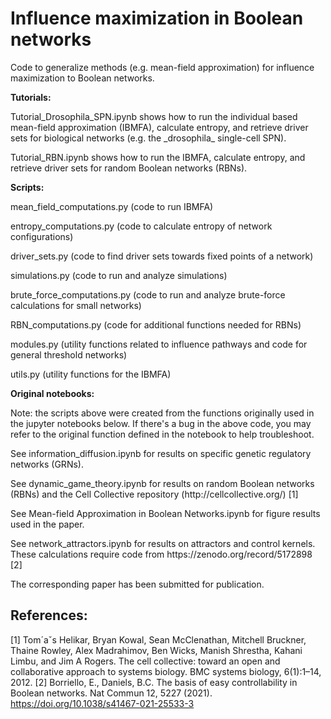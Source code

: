 Influence maximization in Boolean networks
=======================================================

Code to generalize methods (e.g. mean-field approximation) for influence maximization to Boolean networks.

**Tutorials:**

<p>Tutorial_Drosophila_SPN.ipynb shows how to run the individual based mean-field approximation (IBMFA), calculate entropy, and retrieve driver sets for biological networks (e.g. the _drosophila_ single-cell SPN).</p>
<p>Tutorial_RBN.ipynb shows how to run the IBMFA, calculate entropy, and retrieve driver sets for random Boolean networks (RBNs).</p>


**Scripts:**

<p>mean_field_computations.py (code to run IBMFA)</p>
<p>entropy_computations.py (code to calculate entropy of network configurations)</p>
<p>driver_sets.py (code to find driver sets towards fixed points of a network)</p>
<p>simulations.py (code to run and analyze simulations)</p>
<p>brute_force_computations.py (code to run and analyze brute-force calculations for small networks)</p>
<p>RBN_computations.py (code for additional functions needed for RBNs)</p>
<p>modules.py (utility functions related to influence pathways and code for general threshold networks)</p>
<p>utils.py (utility functions for the IBMFA)</p>

**Original notebooks:**

<p>Note: the scripts above were created from the functions originally used in the jupyter notebooks below.  If there's a bug in the above code, you may refer to the original function defined in the notebook to help troubleshoot.</p>
<p>See information_diffusion.ipynb for results on specific genetic regulatory networks (GRNs).</p>
<p>See dynamic_game_theory.ipynb for results on random Boolean networks (RBNs) and the Cell Collective repository (http://cellcollective.org/) [1]</p>
<p>See Mean-field Approximation in Boolean Networks.ipynb for figure results used in the paper.</p>
<p>See network_attractors.ipynb for results on attractors and control kernels.  These calculations require code from https://zenodo.org/record/5172898 [2]</p>


<p>The corresponding paper has been submitted for publication.</p>

References:
---------

[1] Tom´aˇs Helikar, Bryan Kowal, Sean McClenathan, Mitchell Bruckner, Thaine Rowley, Alex Madrahimov, Ben Wicks, Manish Shrestha, Kahani Limbu, and Jim A
Rogers. The cell collective: toward an open and collaborative approach to systems biology. BMC systems biology, 6(1):1–14, 2012.
[2] Borriello, E., Daniels, B.C. The basis of easy controllability in Boolean networks. Nat Commun 12, 5227 (2021). https://doi.org/10.1038/s41467-021-25533-3
